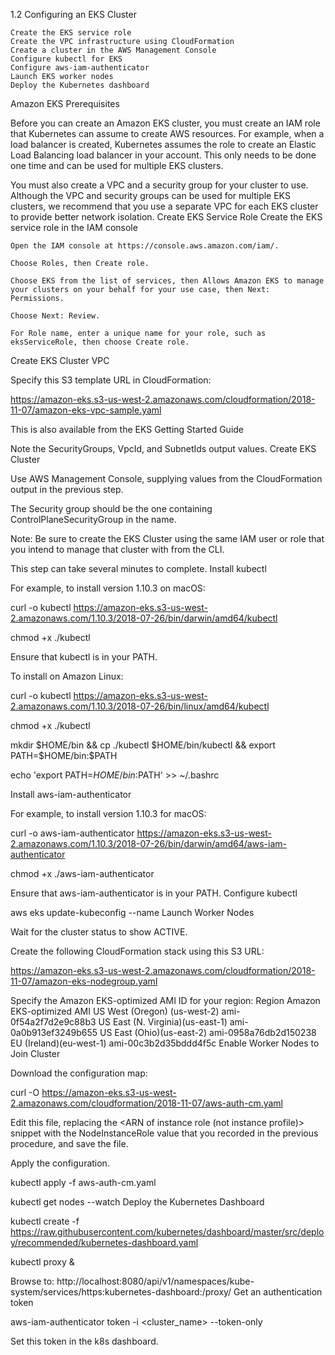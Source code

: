 1.2 Configuring an EKS Cluster

    Create the EKS service role
    Create the VPC infrastructure using CloudFormation
    Create a cluster in the AWS Management Console
    Configure kubectl for EKS
    Configure aws-iam-authenticator
    Launch EKS worker nodes
    Deploy the Kubernetes dashboard

Amazon EKS Prerequisites

Before you can create an Amazon EKS cluster, you must create an IAM role that Kubernetes can assume to create AWS resources. For example, when a load balancer is created, Kubernetes assumes the role to create an Elastic Load Balancing load balancer in your account. This only needs to be done one time and can be used for multiple EKS clusters.

You must also create a VPC and a security group for your cluster to use. Although the VPC and security groups can be used for multiple EKS clusters, we recommend that you use a separate VPC for each EKS cluster to provide better network isolation.
Create EKS Service Role
Create the EKS service role in the IAM console

    Open the IAM console at https://console.aws.amazon.com/iam/.

    Choose Roles, then Create role.

    Choose EKS from the list of services, then Allows Amazon EKS to manage your clusters on your behalf for your use case, then Next: Permissions.

    Choose Next: Review.

    For Role name, enter a unique name for your role, such as eksServiceRole, then choose Create role.

Create EKS Cluster VPC

Specify this S3 template URL in CloudFormation:

https://amazon-eks.s3-us-west-2.amazonaws.com/cloudformation/2018-11-07/amazon-eks-vpc-sample.yaml

This is also available from the EKS Getting Started Guide

Note the SecurityGroups, VpcId, and SubnetIds output values.
Create EKS Cluster

Use AWS Management Console, supplying values from the CloudFormation output in the previous step.

The Security group should be the one containing ControlPlaneSecurityGroup in the name.

Note: Be sure to create the EKS Cluster using the same IAM user or role that you intend to manage that cluster with from the CLI.

This step can take several minutes to complete.
Install kubectl

For example, to install version 1.10.3 on macOS:

curl -o kubectl https://amazon-eks.s3-us-west-2.amazonaws.com/1.10.3/2018-07-26/bin/darwin/amd64/kubectl

chmod +x ./kubectl

Ensure that kubectl is in your PATH.

To install on Amazon Linux:

curl -o kubectl https://amazon-eks.s3-us-west-2.amazonaws.com/1.10.3/2018-07-26/bin/linux/amd64/kubectl

chmod +x ./kubectl


mkdir $HOME/bin && cp ./kubectl $HOME/bin/kubectl && export PATH=$HOME/bin:$PATH

echo 'export PATH=$HOME/bin:$PATH' >> ~/.bashrc

Install aws-iam-authenticator

For example, to install version 1.10.3 for macOS:

curl -o aws-iam-authenticator https://amazon-eks.s3-us-west-2.amazonaws.com/1.10.3/2018-07-26/bin/darwin/amd64/aws-iam-authenticator

chmod +x ./aws-iam-authenticator

Ensure that aws-iam-authenticator is in your PATH.
Configure kubectl

aws eks update-kubeconfig --name <cluster name>
Launch Worker Nodes

Wait for the cluster status to show ACTIVE.

Create the following CloudFormation stack using this S3 URL:

https://amazon-eks.s3-us-west-2.amazonaws.com/cloudformation/2018-11-07/amazon-eks-nodegroup.yaml

Specify the Amazon EKS-optimized AMI ID for your region:
Region 	Amazon EKS-optimized AMI
US West (Oregon) (us-west-2) 	ami-0f54a2f7d2e9c88b3
US East (N. Virginia)(us-east-1) 	ami-0a0b913ef3249b655
US East (Ohio)(us-east-2) 	ami-0958a76db2d150238
EU (Ireland)(eu-west-1) 	ami-00c3b2d35bddd4f5c
Enable Worker Nodes to Join Cluster

Download the configuration map:

curl -O https://amazon-eks.s3-us-west-2.amazonaws.com/cloudformation/2018-11-07/aws-auth-cm.yaml

Edit this file, replacing the <ARN of instance role (not instance profile)> snippet with the NodeInstanceRole value that you recorded in the previous procedure, and save the file.

Apply the configuration.

kubectl apply -f aws-auth-cm.yaml

kubectl get nodes --watch
Deploy the Kubernetes Dashboard

kubectl create -f https://raw.githubusercontent.com/kubernetes/dashboard/master/src/deploy/recommended/kubernetes-dashboard.yaml

kubectl proxy &

Browse to: http://localhost:8080/api/v1/namespaces/kube-system/services/https:kubernetes-dashboard:/proxy/
Get an authentication token

aws-iam-authenticator token -i <cluster_name> --token-only

Set this token in the k8s dashboard.
